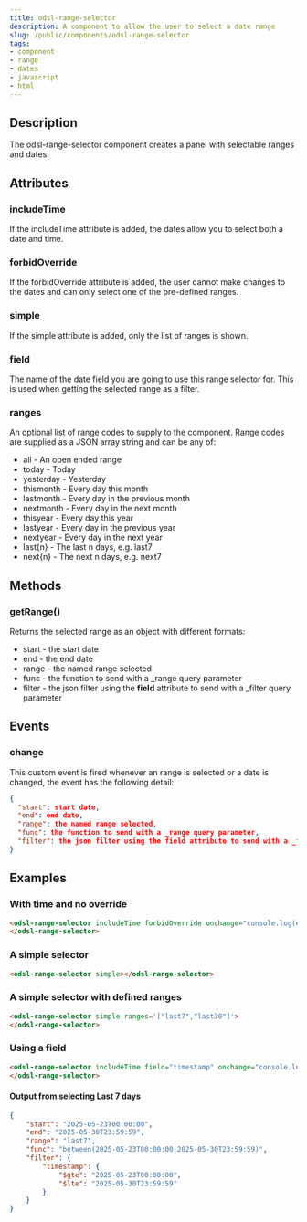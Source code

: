 ```yaml
---
title: odsl-range-selector
description: A component to allow the user to select a date range
slug: /public/components/odsl-range-selector
tags:
- component
- range
- dates
- javascript
- html
---
```


## Description
The odsl-range-selector component creates a panel with selectable ranges and dates.

## Attributes
### includeTime
If the includeTime attribute is added, the dates allow you to select both a date and time.

### forbidOverride
If the forbidOverride attribute is added, the user cannot make changes to the dates and can only select one of the pre-defined ranges.

### simple
If the simple attribute is added, only the list of ranges is shown.

### field
The name of the date field you are going to use this range selector for.
This is used when getting the selected range as a filter.

### ranges
An optional list of range codes to supply to the component.
Range codes are supplied as a JSON array string and can be any of:
* all - An open ended range
* today - Today
* yesterday - Yesterday
* thismonth - Every day this month
* lastmonth - Every day in the previous month
* nextmonth - Every day in the next month
* thisyear - Every day this year
* lastyear - Every day in the previous year
* nextyear - Every day in the next year
* last\{n\} - The last n days, e.g. last7
* next\{n\} - The next n days, e.g. next7

## Methods
### getRange()
Returns the selected range as an object with different formats:

* start - the start date
* end - the end date
* range - the named range selected
* func - the function to send with a _range query parameter
* filter - the json filter using the **field** attribute to send with a _filter query parameter

## Events
### change
This custom event is fired whenever an range is selected or a date is changed, the event has the following detail:

```json
{
  "start": start date,
  "end": end date,
  "range": the named range selected,
  "func": the function to send with a _range query parameter,
  "filter": the json filter using the field attribute to send with a _filter query parameter
}
```

## Examples

### With time and no override

```html
<odsl-range-selector includeTime forbidOverride onchange="console.log(event.detail)" >
</odsl-range-selector>
```

### A simple selector

```html
<odsl-range-selector simple></odsl-range-selector>
```

### A simple selector with defined ranges

```html
<odsl-range-selector simple ranges='["last7","last30"]'>
</odsl-range-selector>
```

### Using a field

```html
<odsl-range-selector includeTime field="timestamp" onchange="console.log(event.detail)" >
</odsl-range-selector>
```

#### Output from selecting Last 7 days

```json
{
    "start": "2025-05-23T00:00:00",
    "end": "2025-05-30T23:59:59",
    "range": "last7",
    "func": "between(2025-05-23T00:00:00,2025-05-30T23:59:59)",
    "filter": {
        "timestamp": {
            "$gte": "2025-05-23T00:00:00",
            "$lte": "2025-05-30T23:59:59"
        }
    }
}
```